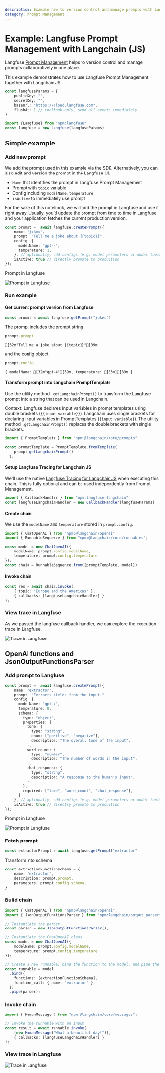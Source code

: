```yaml
---
description: Example how to version control and manage prompts with Langfuse Prompt Management and Langchain JS.
category: Prompt Management
---
```


# Example: Langfuse Prompt Management with Langchain (JS)

Langfuse [Prompt Management](https://langfuse.com/docs/prompts) helps to version control and manage prompts collaboratively in one place.

This example demonstrates how to use Langfuse Prompt Management together with Langchain JS.


```typescript
const langfuseParams = {
    publicKey: "",
    secretKey: "",
    baseUrl: "https://cloud.langfuse.com",
    flushAt: 1 // cookbook-only, send all events immediately
}
```


```typescript
import {Langfuse} from "npm:langfuse"
const langfuse = new Langfuse(langfuseParams)
```

## Simple example

### Add new prompt

We add the prompt used in this example via the SDK. Alternatively, you can also edit and version the prompt in the Langfuse UI.

- `Name` that identifies the prompt in Langfuse Prompt Management
- Prompt with `topic` variable
- Config including `modelName`, `temperature`
- `isActive` to immediately use prompt

For the sake of this notebook, we will add the prompt in Langfuse and use it right away. Usually, you'd update the prompt from time to time in Langfuse and your application fetches the current production version.


```typescript
const prompt =  await langfuse.createPrompt({
    name: "jokes",
    prompt: "Tell me a joke about {{topic}}",
    config: {
      modelName: "gpt-4",
      temperature: 1,
    }, // optionally, add configs (e.g. model parameters or model tools)
    isActive: true // directly promote to production
});
```

Prompt in Langfuse

![Prompt in Langfuse](https://langfuse.com/images/cookbook/js_prompt_management_langchain_simple_prompt.png)

### Run example

#### Get current prompt version from Langfuse


```typescript
const prompt = await langfuse.getPrompt("jokes")
```

The prompt includes the prompt string


```typescript
prompt.prompt
```




    [32m"Tell me a joke about {{topic}}"[39m



and the config object


```typescript
prompt.config
```




    { modelName: [32m"gpt-4"[39m, temperature: [33m1[39m }



#### Transform prompt into Langchain PromptTemplate

Use the utility method `.getLangchainPrompt()` to transform the Langfuse prompt into a string that can be used in Langchain.

Context: Langfuse declares input variables in prompt templates using double brackets (`{{input variable}}`). Langchain uses single brackets for declaring input variables in PromptTemplates (`{input variable}`). The utility method `.getLangchainPrompt()` replaces the double brackets with single brackets.


```typescript
import { PromptTemplate } from "npm:@langchain/core/prompts"

const promptTemplate = PromptTemplate.fromTemplate(
    prompt.getLangchainPrompt()
  );
```

#### Setup Langfuse Tracing for Langchain JS

We'll use the native [Langfuse Tracing for Langchain JS](https://langfuse.com/docs/integrations/langchain) when executing this chain. This is fully optional and can be used independently from Prompt Management.


```typescript
import { CallbackHandler } from "npm:langfuse-langchain"
const langfuseLangchainHandler = new CallbackHandler(langfuseParams)
```

#### Create chain

We use the `modelName` and `temperature` stored in `prompt.config`.


```typescript
import { ChatOpenAI } from "npm:@langchain/openai"
import { RunnableSequence } from "npm:@langchain/core/runnables";

const model = new ChatOpenAI({
    modelName: prompt.config.modelName,
    temperature: prompt.config.temperature
});
const chain = RunnableSequence.from([promptTemplate, model]);
```

#### Invoke chain


```typescript
const res = await chain.invoke(
    { topic: "Europe and the Americas" },
    { callbacks: [langfuseLangchainHandler] }
);
```

### View trace in Langfuse

As we passed the langfuse callback handler, we can explore the execution trace in Langfuse.

![Trace in Langfuse](https://langfuse.com/images/cookbook/js_prompt_management_langchain_simple_trace.png)

## OpenAI functions and JsonOutputFunctionsParser

### Add prompt to Langfuse


```typescript
const prompt =  await langfuse.createPrompt({
    name: "extractor",
    prompt: "Extracts fields from the input.",
    config: {
      modelName: "gpt-4",
      temperature: 0,
      schema: {
        type: "object",
        properties: {
          tone: {
            type: "string",
            enum: ["positive", "negative"],
            description: "The overall tone of the input",
          },
          word_count: {
            type: "number",
            description: "The number of words in the input",
          },
          chat_response: {
            type: "string",
            description: "A response to the human's input",
          },
        },
        required: ["tone", "word_count", "chat_response"],
      }
    }, // optionally, add configs (e.g. model parameters or model tools)
    isActive: true // directly promote to production
});
```

Prompt in Langfuse

![Prompt in Langfuse](https://langfuse.com/images/cookbook/js_prompt_management_langchain_json_extraction_prompt.png)

### Fetch prompt


```typescript
const extractorPrompt = await langfuse.getPrompt("extractor")
```

Transform into schema


```typescript
const extractionFunctionSchema = {
    name: "extractor",
    description: prompt.prompt,
    parameters: prompt.config.schema,
}
```

### Build chain


```typescript
import { ChatOpenAI } from "npm:@langchain/openai";
import { JsonOutputFunctionsParser } from "npm:langchain/output_parsers";

// Instantiate the parser
const parser = new JsonOutputFunctionsParser();

// Instantiate the ChatOpenAI class
const model = new ChatOpenAI({ 
    modelName: prompt.config.modelName,
    temperature: prompt.config.temperature
});

// Create a new runnable, bind the function to the model, and pipe the output through the parser
const runnable = model
  .bind({
    functions: [extractionFunctionSchema],
    function_call: { name: "extractor" },
  })
  .pipe(parser);
```

### Invoke chain


```typescript
import { HumanMessage } from "npm:@langchain/core/messages";

// Invoke the runnable with an input
const result = await runnable.invoke(
    [new HumanMessage("What a beautiful day!")],
    { callbacks: [langfuseLangchainHandler] }
);
```

### View trace in Langfuse

![Trace in Langfuse](https://langfuse.com/images/cookbook/js_prompt_management_langchain_json_extraction_trace.png)
